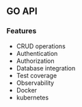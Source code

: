 ## GO API

### Features

- CRUD operations
- Authentication
- Authorization
- Database integration
- Test coverage
- Observability
- Docker
- kubernetes
